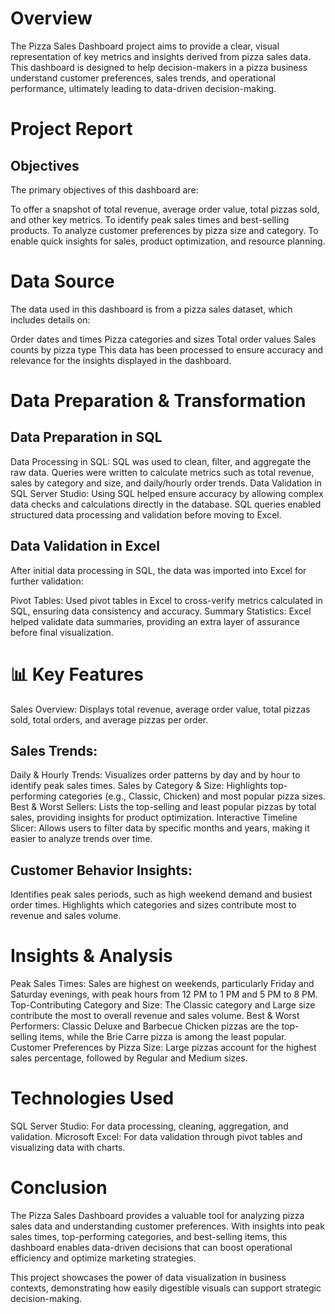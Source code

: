# Overview
The Pizza Sales Dashboard project aims to provide a clear, visual representation of key metrics and insights derived from pizza sales data. This dashboard is designed to help decision-makers in a pizza business understand customer preferences, sales trends, and operational performance, ultimately leading to data-driven decision-making.

# Project Report
## Objectives
The primary objectives of this dashboard are:

To offer a snapshot of total revenue, average order value, total pizzas sold, and other key metrics.
To identify peak sales times and best-selling products.
To analyze customer preferences by pizza size and category.
To enable quick insights for sales, product optimization, and resource planning.
# Data Source
The data used in this dashboard is from a pizza sales dataset, which includes details on:

Order dates and times
Pizza categories and sizes
Total order values
Sales counts by pizza type
This data has been processed to ensure accuracy and relevance for the insights displayed in the dashboard.

# Data Preparation & Transformation
## Data Preparation in SQL
Data Processing in SQL: SQL was used to clean, filter, and aggregate the raw data. Queries were written to calculate metrics such as total revenue, sales by category and size, and daily/hourly order trends.
Data Validation in SQL Server Studio: Using SQL helped ensure accuracy by allowing complex data checks and calculations directly in the database. SQL queries enabled structured data processing and validation before moving to Excel.
## Data Validation in Excel
After initial data processing in SQL, the data was imported into Excel for further validation:

Pivot Tables: Used pivot tables in Excel to cross-verify metrics calculated in SQL, ensuring data consistency and accuracy.
Summary Statistics: Excel helped validate data summaries, providing an extra layer of assurance before final visualization.


# 📊 Key Features
Sales Overview: Displays total revenue, average order value, total pizzas sold, total orders, and average pizzas per order.
## Sales Trends:
Daily & Hourly Trends: Visualizes order patterns by day and by hour to identify peak sales times.
Sales by Category & Size: Highlights top-performing categories (e.g., Classic, Chicken) and most popular pizza sizes.
Best & Worst Sellers: Lists the top-selling and least popular pizzas by total sales, providing insights for product optimization.
Interactive Timeline Slicer: Allows users to filter data by specific months and years, making it easier to analyze trends over time.
## Customer Behavior Insights:
Identifies peak sales periods, such as high weekend demand and busiest order times.
Highlights which categories and sizes contribute most to revenue and sales volume.

# Insights & Analysis
Peak Sales Times: Sales are highest on weekends, particularly Friday and Saturday evenings, with peak hours from 12 PM to 1 PM and 5 PM to 8 PM.
Top-Contributing Category and Size: The Classic category and Large size contribute the most to overall revenue and sales volume.
Best & Worst Performers: Classic Deluxe and Barbecue Chicken pizzas are the top-selling items, while the Brie Carre pizza is among the least popular.
Customer Preferences by Pizza Size: Large pizzas account for the highest sales percentage, followed by Regular and Medium sizes.

# Technologies Used
SQL Server Studio: For data processing, cleaning, aggregation, and validation.
Microsoft Excel: For data validation through pivot tables and visualizing data with charts.

# Conclusion
The Pizza Sales Dashboard provides a valuable tool for analyzing pizza sales data and understanding customer preferences. With insights into peak sales times, top-performing categories, and best-selling items, this dashboard enables data-driven decisions that can boost operational efficiency and optimize marketing strategies.

This project showcases the power of data visualization in business contexts, demonstrating how easily digestible visuals can support strategic decision-making.
